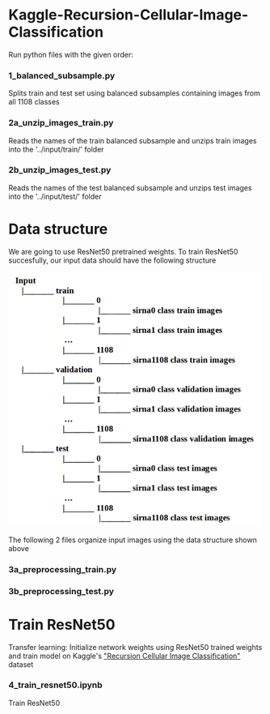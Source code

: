 
# Kaggle-Recursion-Cellular-Image-Classification
Run python files with the given order:

### 1_balanced_subsample.py
Splits train and test set using balanced subsamples containing images from all 1108 classes

### 2a_unzip_images_train.py
Reads the names of the train balanced subsample and unzips train images into the '../input/train/' folder

### 2b_unzip_images_test.py
Reads the names of the test balanced subsample and unzips test images into the '../input/test/' folder

# Data structure 

We are going to use ResNet50 pretrained weights. 
To train ResNet50 succesfully, our input data should have the following structure

![alt text](https://github.com/evagian/Kaggle-Recursion-Cellular-Image-Classification/blob/master/figures/data-structure.png)

The following 2 files organize input images using the data structure shown above 

### 3a_preprocessing_train.py

### 3b_preprocessing_test.py

# Train ResNet50 
Transfer learning: Initialize network weights using ResNet50 trained weights and train model on Kaggle's ["Recursion Cellular Image Classification"](https://www.kaggle.com/c/recursion-cellular-image-classification/overview) dataset

### 4_train_resnet50.ipynb
Train ResNet50

